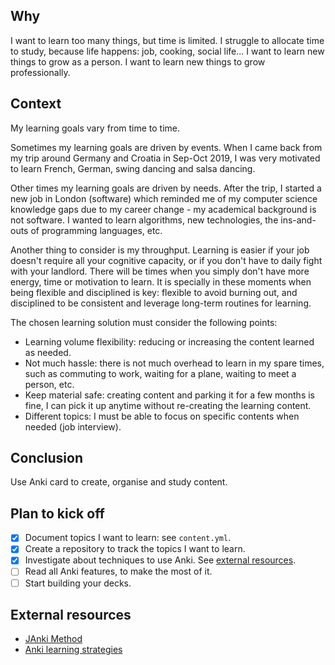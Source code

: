 ## Why

I want to learn too many things, but time is limited.
I struggle to allocate time to study, because life happens: job, cooking, social life...
I want to learn new things to grow as a person.
I want to learn new things to grow professionally.

## Context

My learning goals vary from time to time.

Sometimes my learning goals are driven by events. When I came back from my trip around Germany and Croatia in Sep-Oct 2019, I was very motivated to learn French, German, swing dancing and salsa dancing.

Other times my learning goals are driven by needs. After the trip, I started a new job in London (software) which reminded me of my computer science knowledge gaps due to my career change - my academical background is not software. I wanted to learn algorithms, new technologies, the ins-and-outs of programming languages, etc.

Another thing to consider is my throughput. Learning is easier if your job doesn't require all your cognitive capacity, or if you don't have to daily fight with your landlord. There will be times when you simply don't have more energy, time or motivation to learn. It is specially in these moments when being flexible and disciplined is key: flexible to avoid burning out, and disciplined to be consistent and leverage long-term routines for learning.

The chosen learning solution must consider the following points:

  - Learning volume flexibility: reducing or increasing the content learned as needed.
  - Not much hassle: there is not much overhead to learn in my spare times, such as commuting to work, waiting for a plane, waiting to meet a person, etc.
  - Keep material safe: creating content and parking it for a few months is fine, I can pick it up anytime without re-creating the learning content.
  - Different topics: I must be able to focus on specific contents when needed (job interview).


## Conclusion

Use Anki card to create, organise and study content.

## Plan to kick off

- [x] Document topics I want to learn: see `content.yml`.
- [x] Create a repository to track the topics I want to learn.
- [x] Investigate about techniques to use Anki. See [external resources](#external-resources).
- [ ] Read all Anki features, to make the most of it.
- [ ] Start building your decks.

## External resources

- [JAnki Method](https://www.jackkinsella.ie/articles/janki-method)
- [Anki learning strategies](https://senrigan.io/blog/everything-i-know-strategies-tips-and-tricks-for-spaced-repetition-anki/)